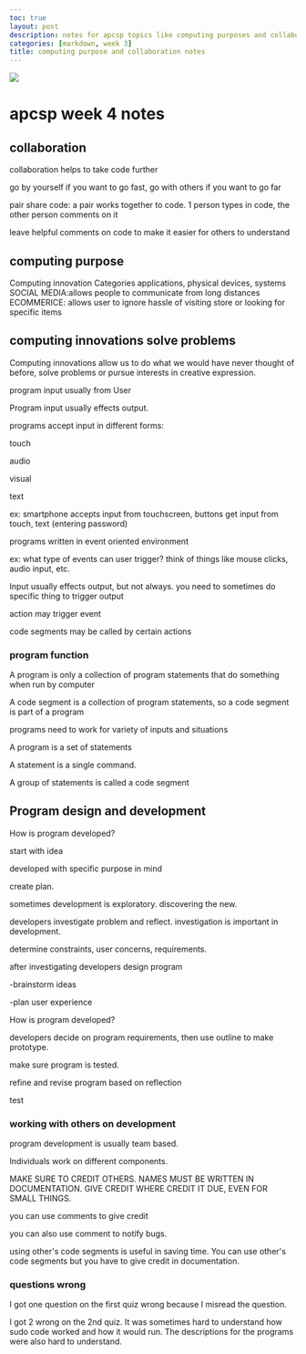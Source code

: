```yaml
---
toc: true
layout: post
description: notes for apcsp topics like computing purposes and collaboration 
categories: [markdown, week 3]
title: computing purpose and collaboration notes
---
```


![]({{site.baseurl}}/images/colleg.png)

# apcsp week 4 notes 

## collaboration
collaboration helps to take code further

go by yourself if you want to go fast, go with others if you want to go far

pair share code: a pair works together to code. 1 person types in
code, the other person comments on it

leave helpful comments on code to make it easier for others to understand

## computing purpose

Computing innovation Categories
applications, physical devices, systems
SOCIAL MEDIA:allows people to communicate from long distances
ECOMMERICE: allows user to ignore hassle of visiting store or looking for 
specific items

## computing innovations solve problems 


Computing innovations allow us to do what we would have never thought of before, solve problems or pursue interests in creative expression.

program input usually from User

Program input usually effects output. 

programs accept input in different forms:

touch

audio

visual

text

ex: smartphone accepts input from touchscreen, buttons get input from touch, text (entering password)

programs written in event oriented environment 

ex: what type of events can user trigger? think of things like mouse clicks, audio input, etc.

Input usually effects output, but not always. you need to sometimes do specific thing to trigger output

action may trigger event

code segments may be called by certain actions

### program function

A program is only a collection of program statements that do something when run by computer

A code segment is a collection of program statements, so a code segment is part of a program

programs need to work for variety of inputs and situations

A program is a set of statements

A statement is a single command.

A group of statements is called a code segment

## Program design and development

How is program developed?

start with idea

developed with specific purpose in mind

create plan.

sometimes development is exploratory. discovering the new.

developers investigate problem and reflect. investigation is important in development.

determine constraints, user concerns, requirements.

after investigating developers design program

-brainstorm ideas

-plan user experience

How is program developed?

developers decide on program requirements, then use outline to make prototype.

make sure program is tested.

refine and revise program based on reflection

test

### working with others on development

program development is usually team based.

Individuals work on different components. 

MAKE SURE TO CREDIT OTHERS. NAMES MUST BE WRITTEN IN DOCUMENTATION. GIVE CREDIT WHERE CREDIT IT DUE, EVEN FOR SMALL THINGS.

you can use comments to give credit 

you can also use comment to notify bugs.

using other's code segments is useful in saving time. You can use other's code segments but you have to give credit in documentation.

### questions wrong

I got one question on the first quiz wrong because I misread the question.

I got 2 wrong on the 2nd quiz. It was sometimes hard to understand how sudo code worked and how it would run. The descriptions for the programs were also hard to understand.